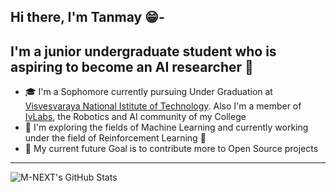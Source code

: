 ## Hi there, I'm Tanmay 😁-

## I'm a junior undergraduate student who is aspiring to become an AI researcher 🧠

- 🎓 I'm a Sophomore currently pursuing Under Graduation at [Visvesvaraya National Istitute of Technology](https://vnit.ac.in/). Also I'm a member of [IvLabs](https://www.ivlabs.in/), the Robotics and AI community of my College
- 🔭 I'm exploring the fields of Machine Learning and currently working under the field of Reinforcement Learning 🤖
- 🥅 My current future Goal is to contribute more to Open Source projects

---
<img align="left" alt="M-NEXT's GitHub Stats" src="https://github-readme-stats.codestackr.vercel.app/api?username=M-NEXT&show_icons=true&hide_border=true&theme=radical" />
